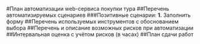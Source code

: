 #План автоматизации web-сервиса покупки тура
##Перечень автоматизируемых сценариев
###Позитивные сценарии:
**1.** Заполнить форму 
##Перечень используемых инструментов с обоснованием выбора
##Перечень и описание возможных рисков при автоматизации
##Интервальная оценка с учётом рисков (в часах)
##План сдачи работ
